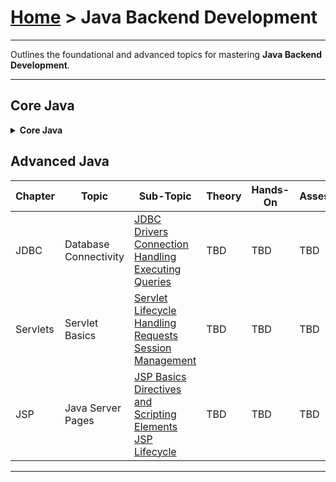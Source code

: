 # [Home](../) >  Java Backend Development

---

Outlines the foundational and advanced topics for mastering **Java Backend Development**.

---

## Core Java

<details>
  <summary><strong>Core Java</strong></summary>
  
| Module | Topic | Theory | Hands-On | Assessments |
|---------|----------|------------|------|----------|
| Introduction | Overview of Java | [History and Evolution](./history-evolution)  <br> [Features of Java](./features-java)  <br> [Java Virtual Machine (JVM)](./jvm)  | TBD | TBD |
|  | Setup of Java / JDK / IDE | [Installing Java Development Kit (JDK)](./install-jdk)  <br> [Configuring IDE](./configuring-ide) | TBD | TBD |
| Object-Oriented Programming | OOP Concepts | [Encapsulation](./encapsulation)  <br> [Abstraction](./abstraction)  <br> [Inheritance](./inheritance)  <br> [Polymorphism](./polymorphism) | TBD | TBD |
| Exception Handling | Exception Handling | [Understanding exceptions](./understanding-exceptions)  <br> [try, catch, finally blocks](./try-catch-finally)  <br> [Exception Hierarchy](./exception-hierarchy) | TBD | TBD |
| Exception Handling | Custom Exception | [Types of Exceptions (Checked vs Unchecked)](./checked-unchecked-exceptions)  <br> [User Defined Exception](./user-defined-exception) | TBD | TBD |
| Multithreading | Threads in Java | [Creating Threads](./creating-threads)  <br> [Thread Lifecycle](./thread-lifecycle)  <br> [Synchronization](./synchronization) | TBD | TBD |
| Collections Framework | Java Collections | [List, Set, Map](./list-set-map)  <br> [Iterators](./iterators)  <br> [Sorting Collections](./sorting-collections) | TBD | TBD |

</details>



## Advanced Java

| Chapter | Topic | Sub-Topic | Theory | Hands-On | Assessments |
|---------|-------|-----------|--------|----------|-------------|
| JDBC | Database Connectivity | [JDBC Drivers](./jdbc-drivers)  <br> [Connection Handling](./connection-handling)  <br> [Executing Queries](./executing-queries) | TBD | TBD | TBD |
| Servlets | Servlet Basics | [Servlet Lifecycle](./servlet-lifecycle)  <br> [Handling Requests](./handling-requests)  <br> [Session Management](./session-management) | TBD | TBD | TBD |
| JSP | Java Server Pages | [JSP Basics](./jsp-basics)  <br> [Directives and Scripting Elements](./directives-scripting-elements)  <br> [JSP Lifecycle](./jsp-lifecycle) | TBD | TBD | TBD |

---

